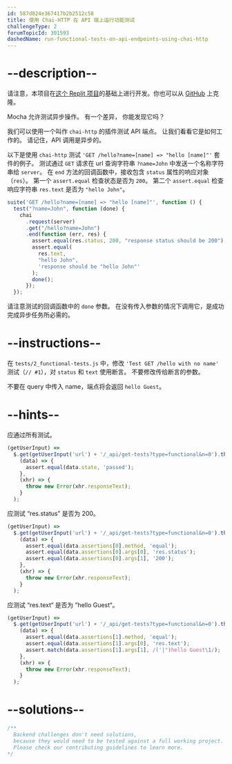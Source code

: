 ```yaml
---
id: 587d824e367417b2b2512c58
title: 使用 Chai-HTTP 在 API 端上运行功能测试
challengeType: 2
forumTopicId: 301593
dashedName: run-functional-tests-on-api-endpoints-using-chai-http
---
```


# --description--

请注意，本项目在[这个 Replit 项目](https://replit.com/github/freeCodeCamp/boilerplate-mochachai)的基础上进行开发。你也可以从 [GitHub](https://repl.it/github/freeCodeCamp/boilerplate-mochachai) 上克隆。

Mocha 允许测试异步操作。 有一个差异， 你能发现它吗？

我们可以使用一个叫作 `chai-http` 的插件测试 API 端点。 让我们看看它是如何工作的。 请记住，API 调用是异步的。

以下是使用 `chai-http` 测试 `'GET /hello?name=[name] => "hello [name]"'` 套件的例子。 测试通过 `GET` 请求在 url 查询字符串 `?name=John` 中发送一个名称字符串给 `server`。 在 `end` 方法的回调函数中，接收包含 `status` 属性的响应对象（`res`）。 第一个 `assert.equal` 检查状态是否为 `200`。 第二个 `assert.equal` 检查响应字符串 `res.text` 是否为 `"hello John"`。

```js
suite('GET /hello?name=[name] => "hello [name]"', function () {
  test("?name=John", function (done) {
    chai
      .request(server)
      .get("/hello?name=John")
      .end(function (err, res) {
        assert.equal(res.status, 200, "response status should be 200");
        assert.equal(
          res.text,
          "hello John",
          'response should be "hello John"'
        );
        done();
      });
  });
```

请注意测试的回调函数中的 `done` 参数。 在没有传入参数的情况下调用它，是成功完成异步任务所必需的。

# --instructions--

在 `tests/2_functional-tests.js` 中，修改 `'Test GET /hello with no name'` 测试（`// #1`），对 `status` 和 `text` 使用断言。 不要修改传给断言的参数。

不要在 query 中传入 name，端点将会返回 `hello Guest`。

# --hints--

应通过所有测试。

```js
(getUserInput) =>
  $.get(getUserInput('url') + '/_api/get-tests?type=functional&n=0').then(
    (data) => {
      assert.equal(data.state, 'passed');
    },
    (xhr) => {
      throw new Error(xhr.responseText);
    }
  );
```

应测试 “res.status” 是否为 200。

```js
(getUserInput) =>
  $.get(getUserInput('url') + '/_api/get-tests?type=functional&n=0').then(
    (data) => {
      assert.equal(data.assertions[0].method, 'equal');
      assert.equal(data.assertions[0].args[0], 'res.status');
      assert.equal(data.assertions[0].args[1], '200');
    },
    (xhr) => {
      throw new Error(xhr.responseText);
    }
  );
```

应测试 “res.text“ 是否为 ”hello Guest“。

```js
(getUserInput) =>
  $.get(getUserInput('url') + '/_api/get-tests?type=functional&n=0').then(
    (data) => {
      assert.equal(data.assertions[1].method, 'equal');
      assert.equal(data.assertions[1].args[0], 'res.text');
      assert.match(data.assertions[1].args[1], /('|")hello Guest\1/);
    },
    (xhr) => {
      throw new Error(xhr.responseText);
    }
  );
```

# --solutions--

```js
/**
  Backend challenges don't need solutions, 
  because they would need to be tested against a full working project. 
  Please check our contributing guidelines to learn more.
*/
```

